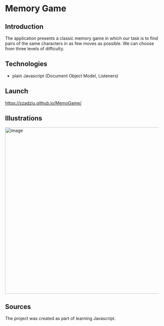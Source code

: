 # Memory Game

## Introduction
The application presents a classic memory game in which our task is to find pairs of the same characters in as few moves as possible. We can choose from three levels of difficulty.

## Technologies

* plain Javascript (Document Object Model, Listeners)

## Launch

https://szadziu.github.io/MemoGame/

## Illustrations

<img width="545" alt="image" src="https://user-images.githubusercontent.com/73105872/155883787-edeb65c0-d4e5-43f6-b6e4-baf92d7f9fc6.png">

## Sources

The project was created as part of learning Javascript.
